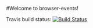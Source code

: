 #Welcome to browser-events!

Travis build status: [![Build Status](https://travis-ci.org/gmacciocca/events.svg?branch=master)](https://travis-ci.org/gmacciocca/events)
